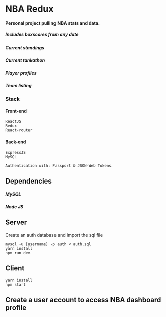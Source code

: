 # NBA Redux

#### Personal project pulling NBA stats and data.

##### Includes boxscores from any date
##### Current standings
##### Current tankathon
##### Player profiles
##### Team listing


### Stack
#### Front-end
```
ReactJS
Redux
React-router
```
#### Back-end
```
ExpressJS
MySQL

Authentication with: Passport & JSON-Web Tokens
```

## Dependencies
##### MySQL
##### Node JS

## Server
Create an auth database and import the sql file

```
mysql -u [username] -p auth < auth.sql
yarn install
npm run dev
```
## Client
```
yarn install
npm start
```

## Create a user account to access NBA dashboard profile
